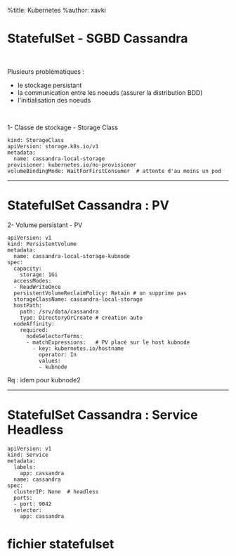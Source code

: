 %title: Kubernetes 
%author: xavki

# StatefulSet - SGBD Cassandra


<br>

Plusieurs problématiques :
* le stockage persistant
* la communication entre les noeuds (assurer la distribution BDD)
* l'initialisation des noeuds


<br>

1- Classe de stockage - Storage Class

```
kind: StorageClass
apiVersion: storage.k8s.io/v1
metadata:
  name: cassandra-local-storage
provisioner: kubernetes.io/no-provisioner
volumeBindingMode: WaitForFirstConsumer  # attente d'au moins un pod
```


-------------------------------------------------------------------------

# StatefulSet Cassandra : PV

2- Volume persistant - PV

```
apiVersion: v1
kind: PersistentVolume
metadata:
  name: cassandra-local-storage-kubnode
spec:
  capacity:
    storage: 1Gi
  accessModes:
  - ReadWriteOnce
  persistentVolumeReclaimPolicy: Retain # on supprime pas
  storageClassName: cassandra-local-storage
  hostPath:
    path: /srv/data/cassandra
    type: DirectoryOrCreate # création auto
  nodeAffinity:
    required:
      nodeSelectorTerms:
      - matchExpressions:	# PV placé sur le host kubnode
        - key: kubernetes.io/hostname
          operator: In
          values:
          - kubnode
```

Rq : idem pour kubnode2


-----------------------------------------------------------------------

# StatefulSet Cassandra : Service Headless


```
apiVersion: v1
kind: Service
metadata:
  labels:
    app: cassandra
  name: cassandra
spec:
  clusterIP: None  # headless
  ports:
  - port: 9042
  selector:
    app: cassandra
```

# fichier statefulset
